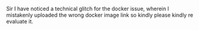 Sir I have noticed a technical glitch for the docker issue, wherein I
mistakenly uploaded the wrong docker image link so kindly please kindly re
evaluate it.